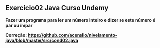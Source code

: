 ## Exercício02 Java Curso Undemy

**Fazer um programa para ler um número inteiro e dizer se este número é par ou ímpar**

**Correção: https://github.com/acenelio/nivelamento-java/blob/master/src/cond02.java**



